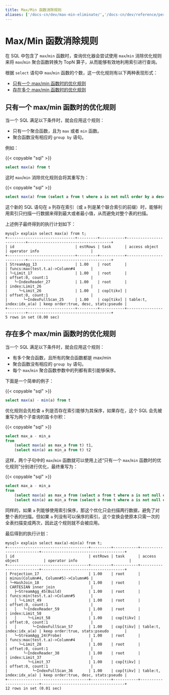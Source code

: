 ```yaml
---
title: Max/Min 函数消除规则
aliases: ['/docs-cn/dev/max-min-eliminate/','/docs-cn/dev/reference/performance/max-min-eliminate/']
---
```


# Max/Min 函数消除规则

在 SQL 中包含了 `max`/`min` 函数时，查询优化器会尝试使用 `max`/`min` 消除优化规则来将 `max`/`min` 聚合函数转换为 TopN 算子，从而能够有效地利用索引进行查询。

根据 `select` 语句中 `max`/`min` 函数的个数，这一优化规则有以下两种表现形式：

+ [只有一个 max/min 函数时的优化规则](#只有一个-maxmin-函数时的优化规则)
+ [存在多个 max/min 函数时的优化规则](#存在多个-maxmin-函数时的优化规则)

## 只有一个 max/min 函数时的优化规则

当一个 SQL 满足以下条件时，就会应用这个规则：

+ 只有一个聚合函数，且为 `max` 或者 `min` 函数。
+ 聚合函数没有相应的 `group by` 语句。

例如：

{{< copyable "sql" >}}

```sql
select max(a) from t
```

这时 `max`/`min` 消除优化规则会将其重写为：

{{< copyable "sql" >}}

```sql
select max(a) from (select a from t where a is not null order by a desc limit 1) t
```

这个新的 SQL 语句在 `a` 列存在索引（或 `a` 列是某个联合索引的前缀）时，能够利用索引只扫描一行数据来得到最大或者最小值，从而避免对整个表的扫描。

上述例子最终得到的执行计划如下：

```
mysql> explain select max(a) from t;
+------------------------------+---------+-----------+-------------------------+-------------------------------------+
| id                           | estRows | task      | access object           | operator info                       |
+------------------------------+---------+-----------+-------------------------+-------------------------------------+
| StreamAgg_13                 | 1.00    | root      |                         | funcs:max(test.t.a)->Column#4       |
| └─Limit_17                   | 1.00    | root      |                         | offset:0, count:1                   |
|   └─IndexReader_27           | 1.00    | root      |                         | index:Limit_26                      |
|     └─Limit_26               | 1.00    | cop[tikv] |                         | offset:0, count:1                   |
|       └─IndexFullScan_25     | 1.00    | cop[tikv] | table:t, index:idx_a(a) | keep order:true, desc, stats:pseudo |
+------------------------------+---------+-----------+-------------------------+-------------------------------------+
5 rows in set (0.00 sec)
```

## 存在多个 max/min 函数时的优化规则

当一个 SQL 满足以下条件时，就会应用这个规则：

+ 有多个聚合函数，且所有的聚合函数都是 max/min
+ 聚合函数没有相应的 `group by` 语句。
+ 每个 `max`/`min` 聚合函数参数中的列都有索引能够保序。

下面是一个简单的例子：

{{< copyable "sql" >}}

```sql
select max(a) - min(a) from t
```

优化规则会先检查 `a` 列是否存在索引能够为其保序，如果存在，这个 SQL 会先被重写为两个子查询的笛卡尔积：

{{< copyable "sql" >}}

```sql
select max_a - min_a
from
    (select max(a) as max_a from t) t1,
    (select min(a) as min_a from t) t2
```

这样，两个子句中的 `max`/`min` 函数就可以使用上述“只有一个 `max`/`min` 函数时的优化规则”分别进行优化，最终重写为：

{{< copyable "sql" >}}

```sql
select max_a - min_a
from
    (select max(a) as max_a from (select a from t where a is not null order by a desc limit 1) t) t1,
    (select min(a) as min_a from (select a from t where a is not null order by a asc limit 1) t) t2
```

同样的，如果 `a` 列能够使用索引保序，那这个优化只会扫描两行数据，避免了对整个表的扫描。但如果 `a` 列没有可以保序的索引，这个变换会使原本只需一次的全表扫描变成两次，因此这个规则就不会被应用。

最后得到的执行计划：

```
mysql> explain select max(a)-min(a) from t;
+------------------------------------+---------+-----------+-------------------------+-------------------------------------+
| id                                 | estRows | task      | access object           | operator info                       |
+------------------------------------+---------+-----------+-------------------------+-------------------------------------+
| Projection_17                      | 1.00    | root      |                         | minus(Column#4, Column#5)->Column#6 |
| └─HashJoin_18                      | 1.00    | root      |                         | CARTESIAN inner join                |
|   ├─StreamAgg_45(Build)            | 1.00    | root      |                         | funcs:min(test.t.a)->Column#5       |
|   │ └─Limit_49                     | 1.00    | root      |                         | offset:0, count:1                   |
|   │   └─IndexReader_59             | 1.00    | root      |                         | index:Limit_58                      |
|   │     └─Limit_58                 | 1.00    | cop[tikv] |                         | offset:0, count:1                   |
|   │       └─IndexFullScan_57       | 1.00    | cop[tikv] | table:t, index:idx_a(a) | keep order:true, stats:pseudo       |
|   └─StreamAgg_24(Probe)            | 1.00    | root      |                         | funcs:max(test.t.a)->Column#4       |
|     └─Limit_28                     | 1.00    | root      |                         | offset:0, count:1                   |
|       └─IndexReader_38             | 1.00    | root      |                         | index:Limit_37                      |
|         └─Limit_37                 | 1.00    | cop[tikv] |                         | offset:0, count:1                   |
|           └─IndexFullScan_36       | 1.00    | cop[tikv] | table:t, index:idx_a(a) | keep order:true, desc, stats:pseudo |
+------------------------------------+---------+-----------+-------------------------+-------------------------------------+
12 rows in set (0.01 sec)
```

